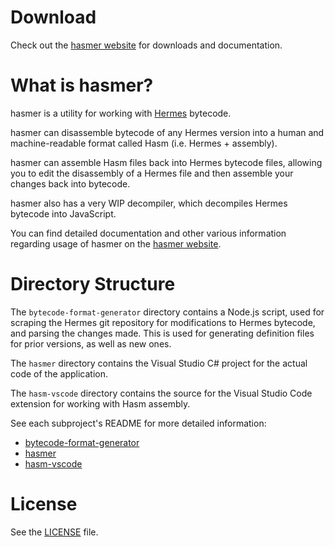# Download

Check out the [hasmer website](https://lucasbaizer2.github.io/hasmer) for downloads and documentation.

# What is hasmer?

hasmer is a utility for working with [Hermes](https://github.com/facebook/hermes) bytecode.

hasmer can disassemble bytecode of any Hermes version into a human and machine-readable format called Hasm (i.e. Hermes + assembly).

hasmer can assemble Hasm files back into Hermes bytecode files, allowing you to edit the disassembly of a Hermes file and then assemble your changes back into bytecode.

hasmer also has a very WIP decompiler, which decompiles Hermes bytecode into JavaScript.

You can find detailed documentation and other various information regarding usage of hasmer on the [hasmer website](https://lucasbaizer2.github.io/hasmer).

# Directory Structure

The `bytecode-format-generator` directory contains a Node.js script, used for scraping the Hermes git repository for modifications to Hermes bytecode, and parsing the changes made.
This is used for generating definition files for prior versions, as well as new ones.

The `hasmer` directory contains the Visual Studio C# project for the actual code of the application.

The `hasm-vscode` directory contains the source for the Visual Studio Code extension for working with Hasm assembly.

See each subproject's README for more detailed information:
* [bytecode-format-generator](./bytecode-format-generator/README.md)
* [hasmer](./hasmer/README.md)
* [hasm-vscode](./hasm-vscode/README.md)

# License

See the [LICENSE](LICENSE) file.
